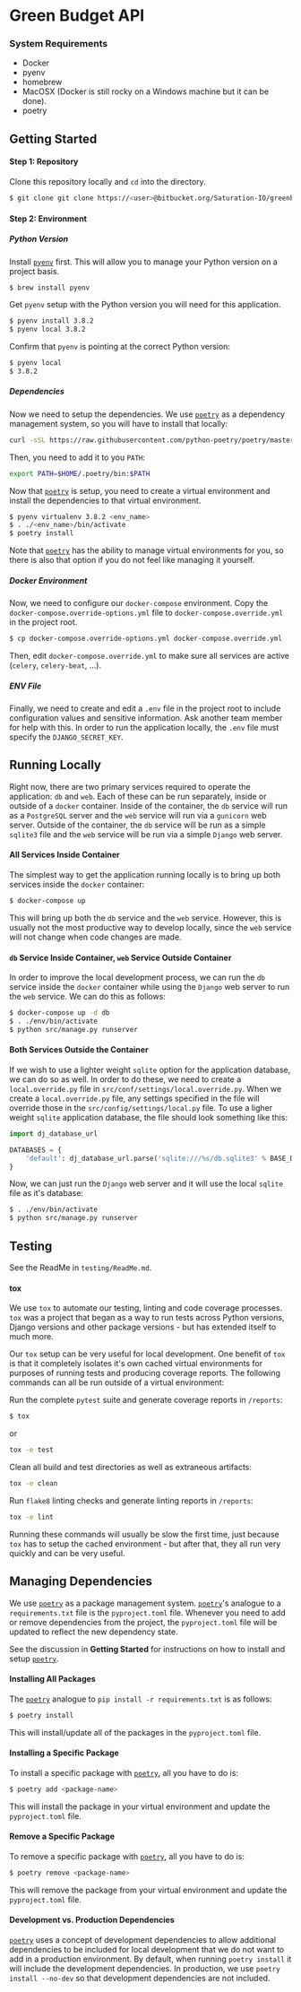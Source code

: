 # Green Budget API

### System Requirements

- Docker
- pyenv
- homebrew
- MacOSX (Docker is still rocky on a Windows machine but it can be done).
- poetry

## Getting Started

#### Step 1: Repository

Clone this repository locally and `cd` into the directory.

```bash
$ git clone git clone https://<user>@bitbucket.org/Saturation-IO/greenbudget-api.git.git
```

#### Step 2: Environment

##### Python Version

Install [`pyenv`](https://github.com/pyenv/pyenv-virtualenv) first. This will
allow you to manage your Python version on a project basis.

```bash
$ brew install pyenv
```

Get `pyenv` setup with the Python version you will need for this application.

```bash
$ pyenv install 3.8.2
$ pyenv local 3.8.2
```

Confirm that `pyenv` is pointing at the correct Python version:

```bash
$ pyenv local
$ 3.8.2
```

##### Dependencies

Now we need to setup the dependencies. We use [`poetry`](https://python-poetry.org/docs/)
as a dependency management system, so you will have to install that locally:

```bash
curl -sSL https://raw.githubusercontent.com/python-poetry/poetry/master/get-poetry.py | python -
```

Then, you need to add it to you `PATH`:

```bash
export PATH=$HOME/.poetry/bin:$PATH
```

Now that [`poetry`](https://python-poetry.org/docs/) is setup, you need to create a virtual environment and install
the dependencies to that virtual environment.

```bash
$ pyenv virtualenv 3.8.2 <env_name>
$ . ./<env_name>/bin/activate
$ poetry install
```

Note that [`poetry`](https://python-poetry.org/docs/) has the ability to manage virtual environments for you, so
there is also that option if you do not feel like managing it yourself.

##### Docker Environment

Now, we need to configure our `docker-compose` environment. Copy the `docker-compose.override-options.yml`
file to `docker-compose.override.yml` in the project root.

```bash
$ cp docker-compose.override-options.yml docker-compose.override.yml
```

Then, edit `docker-compose.override.yml` to make sure all services are active (`celery`, `celery-beat`, ...).

##### ENV File

Finally, we need to create and edit a `.env` file in the project root to include configuration values and
sensitive information. Ask another team member for help with this.  In order to run the application locally,
the `.env` file must specify the `DJANGO_SECRET_KEY`.

## Running Locally

Right now, there are two primary services required to operate the application: `db` and `web`.  Each of these
can be run separately, inside or outside of a `docker` container.  Inside of the container, the `db` service
will run as a `PostgreSQL` server and the `web` service will run via a `gunicorn` web server.  Outside of the
container, the `db` service will be run as a simple `sqlite3` file and the `web` service will be run via a simple
`Django` web server.

#### All Services Inside Container

The simplest way to get the application running locally is to bring up both services inside the `docker` container:

```bash
$ docker-compose up
```

This will bring up both the `db` service and the `web` service.  However, this is usually not the most productive way
to develop locally, since the `web` service will not change when code changes are made.

#### `db` Service Inside Container, `web` Service Outside Container

In order to improve the local development process, we can run the `db` service inside the `docker` container
while using the `Django` web server to run the `web` service.  We can do this as follows:

```bash
$ docker-compose up -d db
$ . ./env/bin/activate
$ python src/manage.py runserver
```

#### Both Services Outside the Container

If we wish to use a lighter weight `sqlite` option for the application database, we can do so as well.  In order
to do these, we need to create a `local.override.py` file in `src/conf/settings/local.override.py`.  When we create a `local.override.py` file,
any settings specified in the file will override those in the `src/config/settings/local.py` file.  To use a ligher
weight `sqlite` application database,  the file should look something like this:

```python
import dj_database_url

DATABASES = {
    'default': dj_database_url.parse('sqlite:///%s/db.sqlite3' % BASE_DIR)  # noqa
}
```

Now, we can just run the `Django` web server and it will use the local `sqlite` file as it's database:

```bash
$ . ./env/bin/activate
$ python src/manage.py runserver
```

## Testing

See the ReadMe in `testing/ReadMe.md`.

#### tox

We use `tox` to automate our testing, linting and code coverage processes.  `tox` was a project that began
as a way to run tests across Python versions, Django versions and other package versions - but has extended
itself to much more.

Our `tox` setup can be very useful for local development.  One benefit of `tox` is that it completely isolates
it's own cached virtual environments for purposes of running tests and producing coverage reports.  The following
commands can all be run outside of a virtual environment:

Run the complete `pytest` suite and generate coverage reports in `/reports`:

```bash
$ tox
```

or

```bash
tox -e test
```

Clean all build and test directories as well as extraneous artifacts:

```bash
tox -e clean
```

Run `flake8` linting checks and generate linting reports in `/reports`:

```bash
tox -e lint
```

Running these commands will usually be slow the first time, just because `tox` has to setup the cached
environment - but after that, they all run very quickly and can be very useful.

## Managing Dependencies

We use [`poetry`](https://python-poetry.org/docs/) as a package management system.
[`poetry`](https://python-poetry.org/docs/)'s analogue to a `requirements.txt`
file is the `pyproject.toml` file. Whenever you need to add or remove dependencies
from the project, the `pyproject.toml` file will be updated to reflect the new
dependency state.

See the discussion in **Getting Started** for instructions on how to install
and setup [`poetry`](https://python-poetry.org/docs/).

#### Installing All Packages

The [`poetry`](https://python-poetry.org/docs/) analogue to `pip install -r requirements.txt` is as follows:

```bash
$ poetry install
```

This will install/update all of the packages in the `pyproject.toml` file.

#### Installing a Specific Package

To install a specific package with [`poetry`](https://python-poetry.org/docs/),
all you have to do is:

```bash
$ poetry add <package-name>
```

This will install the package in your virtual environment and update the
`pyproject.toml` file.

#### Remove a Specific Package

To remove a specific package with [`poetry`](https://python-poetry.org/docs/),
all you have to do is:

```bash
$ poetry remove <package-name>
```

This will remove the package from your virtual environment and update the
`pyproject.toml` file.

#### Development vs. Production Dependencies

[`poetry`](https://python-poetry.org/docs/) uses a concept of development
dependencies to allow additional dependencies to be included for local development
that we do not want to add in a production environment. By default, when
running `poetry install` it will include the development dependencies. In production,
we use `poetry install --no-dev` so that development dependencies are not included.
